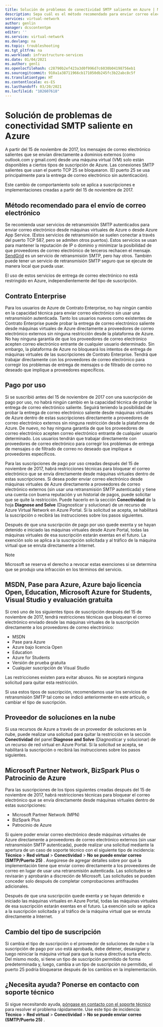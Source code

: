 ```yaml
---
title: Solución de problemas de conectividad SMTP saliente en Azure | Microsoft Docs
description: Sepa cuál es el método recomendado para enviar correo electrónico y cómo solucionar problemas de conectividad SMTP saliente en Azure.
services: virtual-network
author: genlin
manager: dcscontentpm
editor: ''
ms.service: virtual-network
ms.devlang: na
ms.topic: troubleshooting
ms.tgt_pltfrm: na
ms.workload: infrastructure-services
ms.date: 01/04/2021
ms.author: genli
ms.openlocfilehash: c28790b2ef423a3d0f996d7c6030b04198756eb1
ms.sourcegitcommit: 910a1a38711966cb171050db245fc3b22abc8c5f
ms.translationtype: HT
ms.contentlocale: es-ES
ms.lasthandoff: 03/20/2021
ms.locfileid: "102607618"
---
```

# <a name="troubleshoot-outbound-smtp-connectivity-problems-in-azure"></a>Solución de problemas de conectividad SMTP saliente en Azure

A partir del 15 de noviembre de 2017, los mensajes de correo electrónico salientes que se envían directamente a dominios externos (como outlook.com y gmail.com) desde una máquina virtual (VM) solo están disponibles a ciertos tipos de suscripción de Azure. Las conexiones SMTP salientes que usan el puerto TCP 25 se bloquearon. (El puerto 25 se usa principalmente para la entrega de correo electrónico sin autenticación).

Este cambio de comportamiento solo se aplica a suscripciones e implementaciones creadas a partir del 15 de noviembre de 2017.

## <a name="recommended-method-of-sending-email"></a>Método recomendado para el envío de correo electrónico

Se recomienda usar servicios de retransmisión SMTP autenticados para enviar correo electrónico desde máquinas virtuales de Azure o desde Azure App Service. (Estos servicios de retransmisión se suelen conectar a través del puerto TCP 587, pero se admiten otros puertos). Estos servicios se usan para mantener la reputación de IP o dominio y minimizar la posibilidad de que proveedores de correo electrónico de terceros rechacen el mensaje. [SendGrid](https://sendgrid.com/partners/azure/) es un servicio de retransmisión SMTP, pero hay otros. También puede tener un servicio de retransmisión SMTP seguro que se ejecute de manera local que pueda usar.

El uso de estos servicios de entrega de correo electrónico no está restringido en Azure, independientemente del tipo de suscripción.

## <a name="enterprise-agreement"></a>Contrato Enterprise

Para los usuarios de Azure de Contrato Enterprise, no hay ningún cambio en la capacidad técnica para enviar correo electrónico sin usar una retransmisión autenticada. Tanto los usuarios nuevos como existentes de Contrato Enterprise puede probar la entrega de correo electrónico saliente desde máquinas virtuales de Azure directamente a proveedores de correo electrónico externos sin ninguna restricción desde la plataforma de Azure. No hay ninguna garantía de que los proveedores de correo electrónico acepten correo electrónico entrante de cualquier usuario determinado. Sin embargo, la plataforma de Azure no bloqueará los intentos de entrega de máquinas virtuales de las suscripciones de Contrato Enterprise. Tendrá que trabajar directamente con los proveedores de correo electrónico para corregir los problemas de entrega de mensajes o de filtrado de correo no deseado que implique a proveedores específicos.

## <a name="pay-as-you-go"></a>Pago por uso

Si se suscribió antes del 15 de noviembre de 2017 con una suscripción de pago por uso, no habrá ningún cambio en la capacidad técnica de probar la entrega de correo electrónico saliente. Seguirá teniendo la posibilidad de probar la entrega de correo electrónico saliente desde máquinas virtuales de Azure dentro de estas suscripciones directamente a proveedores de correo electrónico externos sin ninguna restricción desde la plataforma de Azure. De nuevo, no hay ninguna garantía de que los proveedores de correo electrónico acepten correo electrónico entrante de cualquier usuario determinado. Los usuarios tendrán que trabajar directamente con proveedores de correo electrónico para corregir los problemas de entrega de mensajes o de filtrado de correo no deseado que implique a proveedores específicos.

Para las suscripciones de pago por uso creadas después del 15 de noviembre de 2017, habrá restricciones técnicas para bloquear el correo electrónico que se envía directamente desde máquinas virtuales dentro de estas suscripciones. Si desea poder enviar correo electrónico desde máquinas virtuales de Azure directamente a proveedores de correo electrónico externos (sin usar una retransmisión SMTP autenticada) y tiene una cuenta con buena reputación y un historial de pagos, puede solicitar que se quite la restricción. Puede hacerlo en la sección **Conectividad** de la hoja **Diagnose and Solve** (Diagnosticar y solucionar) de un recurso de Azure Virtual Network en Azure Portal. Si la solicitud se acepta, se habilitará la suscripción o recibirá las instrucciones sobre los pasos siguientes. 

Después de que una suscripción de pago por uso quede exenta y se hayan detenido e iniciado las máquinas virtuales desde Azure Portal, todas las máquinas virtuales de esa suscripción estarán exentas en el futuro. La exención solo se aplica a la suscripción solicitada y al tráfico de la máquina virtual que se enruta directamente a Internet.

> [!NOTE]
> Microsoft se reserva el derecho a revocar estas exenciones si se determina que se produjo una infracción en los términos del servicio.

## <a name="msdn-azure-pass-azure-in-open-education-azure-for-students-visual-studio-and-free-trial"></a>MSDN, Pase para Azure, Azure bajo licencia Open, Education, Microsoft Azure for Students, Visual Studio y evaluación gratuita

Si creó uno de los siguientes tipos de suscripción después del 15 de noviembre de 2017, tendrá restricciones técnicas que bloquean el correo electrónico enviado desde las máquinas virtuales de la suscripción directamente a los proveedores de correo electrónico:
- MSDN
- Pase para Azure
- Azure bajo licencia Open
- Education
- Azure for Students
- Versión de prueba gratuita
- Cualquier suscripción de Visual Studio  

Las restricciones existen para evitar abusos. No se aceptará ninguna solicitud para quitar esta restricción.

Si usa estos tipos de suscripción, recomendamos usar los servicios de retransmisión SMTP tal como se indicó anteriormente en este artículo, o cambiar el tipo de suscripción.

## <a name="cloud-solution-provider"></a>Proveedor de soluciones en la nube

Si usa recursos de Azure a través de un proveedor de soluciones en la nube, puede realizar una solicitud para quitar la restricción en la sección **Conectividad** del panel **Diagnose and Solve** (Diagnosticar y solucionar) de un recurso de red virtual en Azure Portal. Si la solicitud se acepta, se habilitará la suscripción o recibirá las instrucciones sobre los pasos siguientes.

## <a name="microsoft-partner-network-bizspark-plus-or-azure-sponsorship"></a>Microsoft Partner Network, BizSpark Plus o Patrocinio de Azure

Para las suscripciones de los tipos siguientes creadas después del 15 de noviembre de 2017, habrá restricciones técnicas para bloquear el correo electrónico que se envía directamente desde máquinas virtuales dentro de estas suscripciones:

- Microsoft Partner Network (MPN)
- BizSpark Plus
- Patrocinio de Azure

Si quiere poder enviar correo electrónico desde máquinas virtuales de Azure directamente a proveedores de correo electrónico externos (sin usar retransmisión SMTP autenticada), puede realizar una solicitud mediante la apertura de un caso de soporte técnico con el siguiente tipo de incidencia: **Técnico** > **Red virtual** > **Conectividad** > **No se puede enviar correo (SMTP/Puerto 25)** . Asegúrese de agregar detalles sobre por qué la implementación tiene que enviar correo directamente a los proveedores de correo en lugar de usar una retransmisión autenticada. Las solicitudes se revisarán y aprobarán a discreción de Microsoft. Las solicitudes se pueden conceder solo después de completar comprobaciones antifraudes adicionales. 

Después de que una suscripción quede exenta y se hayan detenido e iniciado las máquinas virtuales en Azure Portal, todas las máquinas virtuales de esa suscripción estarán exentas en el futuro. La exención solo se aplica a la suscripción solicitada y al tráfico de la máquina virtual que se enruta directamente a Internet.

## <a name="changing-subscription-type"></a>Cambio del tipo de suscripción

Si cambia el tipo de suscripción o el proveedor de soluciones de nube o la suscripción de pago por uso está aprobada, debe detener, desasignar y luego reiniciar la máquina virtual para que la nueva directiva surta efecto. Del mismo modo, si tiene un tipo de suscripción permitido de forma predeterminada y, luego, cambia a un tipo de suscripción no permitido, el puerto 25 podría bloquearse después de los cambios en la implementación.

## <a name="need-help-contact-support"></a>¿Necesita ayuda? Ponerse en contacto con soporte técnico

Si sigue necesitando ayuda, [póngase en contacto con el soporte técnico](https://portal.azure.com/?#blade/Microsoft_Azure_Support/HelpAndSupportBlade) para resolver el problema rápidamente. Use este tipo de incidencia: **Técnico** > **Red virtual** > **Conectividad** > **No se puede enviar correo (SMTP/Puerto 25)** .
